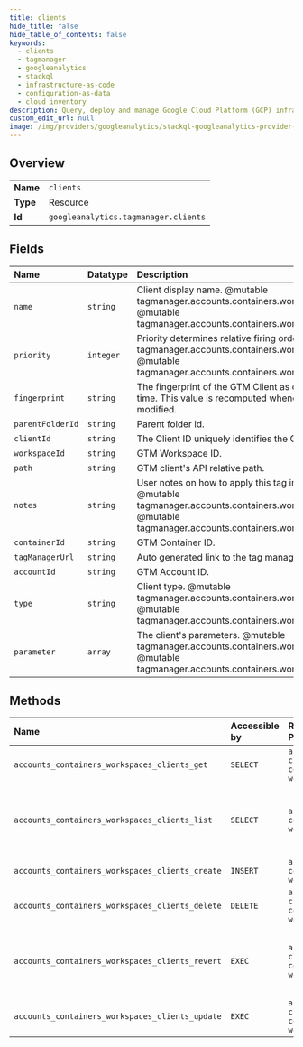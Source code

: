 ```yaml
---
title: clients
hide_title: false
hide_table_of_contents: false
keywords:
  - clients
  - tagmanager
  - googleanalytics    
  - stackql
  - infrastructure-as-code
  - configuration-as-data
  - cloud inventory
description: Query, deploy and manage Google Cloud Platform (GCP) infrastructure and resources using SQL
custom_edit_url: null
image: /img/providers/googleanalytics/stackql-googleanalytics-provider-featured-image.png
---
```

  
    

## Overview
<table><tbody>
<tr><td><b>Name</b></td><td><code>clients</code></td></tr>
<tr><td><b>Type</b></td><td>Resource</td></tr>
<tr><td><b>Id</b></td><td><code>googleanalytics.tagmanager.clients</code></td></tr>
</tbody></table>

## Fields
| Name | Datatype | Description |
|:-----|:---------|:------------|
| `name` | `string` | Client display name. @mutable tagmanager.accounts.containers.workspaces.clients.create @mutable tagmanager.accounts.containers.workspaces.clients.update |
| `priority` | `integer` | Priority determines relative firing order. @mutable tagmanager.accounts.containers.workspaces.clients.create @mutable tagmanager.accounts.containers.workspaces.clients.update |
| `fingerprint` | `string` | The fingerprint of the GTM Client as computed at storage time. This value is recomputed whenever the client is modified. |
| `parentFolderId` | `string` | Parent folder id. |
| `clientId` | `string` | The Client ID uniquely identifies the GTM client. |
| `workspaceId` | `string` | GTM Workspace ID. |
| `path` | `string` | GTM client's API relative path. |
| `notes` | `string` | User notes on how to apply this tag in the container. @mutable tagmanager.accounts.containers.workspaces.tags.create @mutable tagmanager.accounts.containers.workspaces.tags.update |
| `containerId` | `string` | GTM Container ID. |
| `tagManagerUrl` | `string` | Auto generated link to the tag manager UI |
| `accountId` | `string` | GTM Account ID. |
| `type` | `string` | Client type. @mutable tagmanager.accounts.containers.workspaces.clients.create @mutable tagmanager.accounts.containers.workspaces.clients.update |
| `parameter` | `array` | The client's parameters. @mutable tagmanager.accounts.containers.workspaces.clients.create @mutable tagmanager.accounts.containers.workspaces.clients.update |
## Methods
| Name | Accessible by | Required Params | Description |
|:-----|:--------------|:----------------|:------------|
| `accounts_containers_workspaces_clients_get` | `SELECT` | `accountsId, clientsId, containersId, workspacesId` | Gets a GTM Client. |
| `accounts_containers_workspaces_clients_list` | `SELECT` | `accountsId, containersId, workspacesId` | Lists all GTM Clients of a GTM container workspace. |
| `accounts_containers_workspaces_clients_create` | `INSERT` | `accountsId, containersId, workspacesId` | Creates a GTM Client. |
| `accounts_containers_workspaces_clients_delete` | `DELETE` | `accountsId, clientsId, containersId, workspacesId` | Deletes a GTM Client. |
| `accounts_containers_workspaces_clients_revert` | `EXEC` | `accountsId, clientsId, containersId, workspacesId` | Reverts changes to a GTM Client in a GTM Workspace. |
| `accounts_containers_workspaces_clients_update` | `EXEC` | `accountsId, clientsId, containersId, workspacesId` | Updates a GTM Client. |
